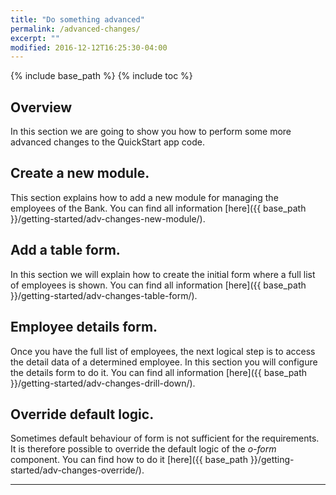 ```yaml
---
title: "Do something advanced"
permalink: /advanced-changes/
excerpt: ""
modified: 2016-12-12T16:25:30-04:00
---
```


{% include base_path %}
{% include toc %}

## Overview

In this section we are going to show you how to perform some more advanced changes to the QuickStart app code.



## Create a new module.

This section explains how to add a new module for managing the employees of the Bank. You can find all
information [here]({{ base_path }}/getting-started/adv-changes-new-module/).

## Add a table form.

In this section we will explain how to create the initial form where a full list of employees is shown.
You can find all information [here]({{ base_path }}/getting-started/adv-changes-table-form/).

## Employee details form.

Once you have the full list of employees, the next logical step is to access the detail data of a determined employee. In this section you will configure the details form to do it. You can find all information [here]({{ base_path }}/getting-started/adv-changes-drill-down/).

## Override default logic.

Sometimes default behaviour of form is not sufficient for the requirements. It is therefore possible
to override the default logic of the *o-form* component.
You can find how to do it [here]({{ base_path }}/getting-started/adv-changes-override/).

---
